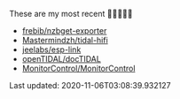 These are my most recent 🌟🌟🌟🌟🌟

* [frebib/nzbget-exporter](https://github.com/frebib/nzbget-exporter)
* [Mastermindzh/tidal-hifi](https://github.com/Mastermindzh/tidal-hifi)
* [jeelabs/esp-link](https://github.com/jeelabs/esp-link)
* [openTIDAL/docTIDAL](https://github.com/openTIDAL/docTIDAL)
* [MonitorControl/MonitorControl](https://github.com/MonitorControl/MonitorControl)

Last updated: 2020-11-06T03:08:39.932127

